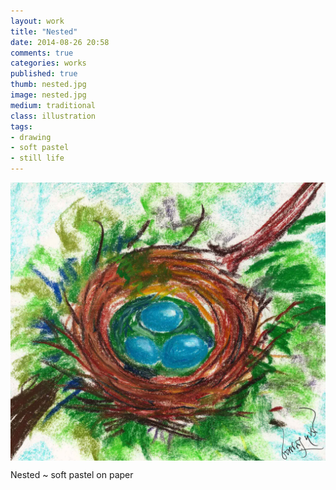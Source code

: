 ```yaml
---
layout: work
title: "Nested"
date: 2014-08-26 20:58
comments: true
categories: works
published: true
thumb: nested.jpg
image: nested.jpg
medium: traditional
class: illustration
tags:
- drawing
- soft pastel
- still life
---
```

<img src="/images/works/nested.jpg" align="middle"/>

Nested ~ soft pastel on paper